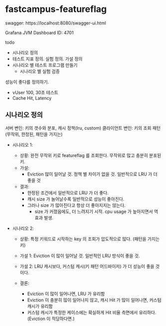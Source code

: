 # fastcampus-featureflag

swagger: https://localhost:8080/swagger-ui.html

Grafana JVM Dashboard ID: 4701

todo
- 시나리오 정의
- 테스트 지표 정의. 실험 정의. 가설 정의
- 시나리오 별 테스트 프로그램 만들기
  - 시나리오 별 실험 검증

성능이 좋다를 정의하기.
- vUser  100, 30초 테스트
- Cache Hit, Latency  


## 시나리오 정의
서버 변인: 키의 갯수와 분포, 캐시 정책(lru, custom)
클라이언트 변인: 키의 조회 패턴(무작위, 한정된, 패턴을 가지는)

- 시나리오 1:
  - 상황: 완전 무작위 키로 featureflag 를 조회한다. 무작위로 많고 충분히 분포된 키.
  - 가설: 
    - Eviction 많이 일어날 것. 정책 별 차이가 없을 것. 일반적으로 LRU 가 더 좋을 것
  - 결과:
    - 한정된 조건에서 일반적으로 LRU 가 더 좋다.
    - 캐시 size 가 늘어날수록 일반적으로 성능이 좋아진다.
    - 그러나 size 가 많아진다고 항상 더 좋아지지는 않는다.
      - size 가 커졌음에도, 더 느려지기 시작. cpu usage 가 높아지면서 역효과 발생.
        

- 시나리오 2:
  - 상황: 특정 키워드로 시작하는 key 의 조회가 압도적으로 많다. (패턴을 가지는 키)
  - 가설 1: Eviction 이 많이 일어날 것. 일반적인 LRU 방식이 좋을 것.
  - 가설 2: LRU 캐시보다, 커스텀 캐시(키 패턴 어드바이저) 가 더 성능이 좋을 것이다.

  - 결론:
    - Eviction 이 많이 일어나면, LRU 가 유리함
    - Eviction 이 충분히 많이 일어나지 않고, 캐시 Hit 가 많이 일어나면, 커스텀 캐시가 유리함
    - 커스텀 캐시가 특정한 케이스에는 확실하게 Hit 비율 측면에서 유리하다. (Eviction 이 적당하다면.)
